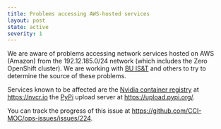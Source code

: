 ```yaml
---
title: Problems accessing AWS-hosted services
layout: post
state: active
severity: 1
---
```


We are aware of problems accessing network services hosted on AWS
(Amazon) from the 192.12.185.0/24 network (which includes the Zero
OpenShift cluster). We are working with [BU IS&T][buit] and others to try to
determine the source of these problems.

Services known to be affected are the [Nvidia container registry][] at
<https://nvcr.io> the [PyPi][] upload server at
<https://upload.pypi.org/>.

You can track the progress of this issue at
<https://github.com/CCI-MOC/ops-issues/issues/224>.

[buit]: http://bu.edu/tech
[nvidia container registry]: https://www.nvidia.com/en-us/gpu-cloud/containers/
[pypi]: https://pypi.org/
